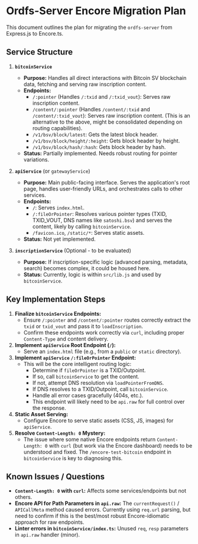 # Ordfs-Server Encore Migration Plan

This document outlines the plan for migrating the `ordfs-server` from Express.js to Encore.ts.

## Service Structure

1.  **`bitcoinService`**
    *   **Purpose:** Handles all direct interactions with Bitcoin SV blockchain data, fetching and serving raw inscription content.
    *   **Endpoints:**
        *   `/:pointer` (Handles `/:txid` and `/:txid_vout`): Serves raw inscription content.
        *   `/content/:pointer` (Handles `/content/:txid` and `/content/:txid_vout`): Serves raw inscription content. (This is an alternative to the above, might be consolidated depending on routing capabilities).
        *   `/v1/bsv/block/latest`: Gets the latest block header.
        *   `/v1/bsv/block/height/:height`: Gets block header by height.
        *   `/v1/bsv/block/hash/:hash`: Gets block header by hash.
    *   **Status:** Partially implemented. Needs robust routing for pointer variations.

2.  **`apiService`** (or `gatewayService`)
    *   **Purpose:** Main public-facing interface. Serves the application's root page, handles user-friendly URLs, and orchestrates calls to other services.
    *   **Endpoints:**
        *   `/`: Serves `index.html`.
        *   `/:fileOrPointer`: Resolves various pointer types (TXID, TXID_VOUT, DNS names like `satoshi.bsv`) and serves the content, likely by calling `bitcoinService`.
        *   `/favicon.ico`, `/static/*`: Serves static assets.
    *   **Status:** Not yet implemented.

3.  **`inscriptionService`** (Optional - to be evaluated)
    *   **Purpose:** If inscription-specific logic (advanced parsing, metadata, search) becomes complex, it could be housed here.
    *   **Status:** Currently, logic is within `src/lib.js` and used by `bitcoinService`.

## Key Implementation Steps

1.  **Finalize `bitcoinService` Endpoints:**
    *   Ensure `/:pointer` and `/content/:pointer` routes correctly extract the `txid` or `txid_vout` and pass it to `loadInscription`.
    *   Confirm these endpoints work correctly via `curl`, including proper `Content-Type` and content delivery.
2.  **Implement `apiService` Root Endpoint (`/`):**
    *   Serve an `index.html` file (e.g., from a `public` or `static` directory).
3.  **Implement `apiService` `/:fileOrPointer` Endpoint:**
    *   This will be the core intelligent routing logic:
        *   Determine if `fileOrPointer` is a TXID/Outpoint.
        *   If so, call `bitcoinService` to get the content.
        *   If not, attempt DNS resolution via `loadPointerFromDNS`.
        *   If DNS resolves to a TXID/Outpoint, call `bitcoinService`.
        *   Handle all error cases gracefully (404s, etc.).
        *   This endpoint will likely need to be `api.raw` for full control over the response.
4.  **Static Asset Serving:**
    *   Configure Encore to serve static assets (CSS, JS, images) for `apiService`.
5.  **Resolve `Content-Length: 0` Mystery:**
    *   The issue where some native Encore endpoints return `Content-Length: 0` with `curl` (but work via the Encore dashboard) needs to be understood and fixed. The `/encore-test-bitcoin` endpoint in `bitcoinService` is key to diagnosing this.

## Known Issues / Questions

*   **`Content-Length: 0` with `curl`:** Affects some services/endpoints but not others.
*   **Encore API for Path Parameters in `api.raw`:** The `currentRequest()` / `APICallMeta` method caused errors. Currently using `req.url` parsing, but need to confirm if this is the best/most robust Encore-idiomatic approach for raw endpoints.
*   **Linter errors in `bitcoinService/index.ts`:** Unused `req`, `resp` parameters in `api.raw` handler (minor). 